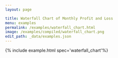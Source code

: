 ```yaml
---
layout: page

title: Waterfall Chart of Monthly Profit and Loss
menu: examples
permalink: /examples/waterfall_chart.html
image: /examples/compiled/waterfall_chart.png
edit_path: _data/examples.json
---
```




{% include example.html spec='waterfall_chart'%}
